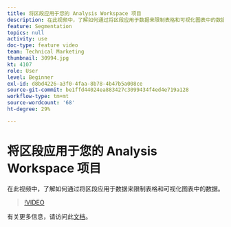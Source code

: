 ```yaml
---
title: 将区段应用于您的 Analysis Workspace 项目
description: 在此视频中，了解如何通过将区段应用于数据来限制表格和可视化图表中的数据。
feature: Segmentation
topics: null
activity: use
doc-type: feature video
team: Technical Marketing
thumbnail: 30994.jpg
kt: 4107
role: User
level: Beginner
exl-id: d8bd4226-a3f0-4faa-8b78-4b47b5a008ce
source-git-commit: be1ffd44024ea883427c3099434f4ed4e719a128
workflow-type: tm+mt
source-wordcount: '68'
ht-degree: 29%

---
```


# 将区段应用于您的 Analysis Workspace 项目

在此视频中，了解如何通过将区段应用于数据来限制表格和可视化图表中的数据。

>[!VIDEO](https://video.tv.adobe.com/v/30994/?quality=12)

有关更多信息，请访问此[文档](https://experienceleague.adobe.com/docs/analytics/components/segmentation/segmentation-workflow/t-seg-apply.html)。
